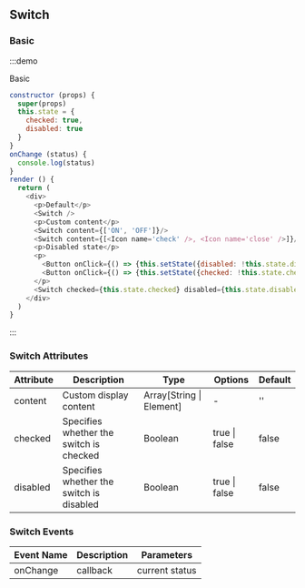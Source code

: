 ## Switch


### Basic

:::demo

Basic

```js
constructor (props) {
  super(props)
  this.state = {
    checked: true,
    disabled: true
  }
}
onChange (status) {
  console.log(status)
}
render () {
  return (
    <div>
      <p>Default</p>
      <Switch />
      <p>Custom content</p>
      <Switch content={['ON', 'OFF']}/>
      <Switch content={[<Icon name='check' />, <Icon name='close' />]}/>
      <p>Disabled state</p>
      <p>
        <Button onClick={() => {this.setState({disabled: !this.state.disabled})}}>Toggle disabled</Button>
        <Button onClick={() => {this.setState({checked: !this.state.checked})}}>Toggle open</Button>
      </p>
      <Switch checked={this.state.checked} disabled={this.state.disabled} content={['ON', 'OFF']} onChange={this.onChange.bind(this)}/>
    </div>
  )
}
```
:::



###  Switch Attributes

| Attribute | Description | Type | Options | Default  |
| -------- | ----- | ---- | ---- | ---- |
| content |  Custom display content |  Array[String \| Element] | - | '' |
| checked |  Specifies whether the switch is checked | Boolean | true  \| false |  false |
| disabled |  Specifies whether the switch is disabled | Boolean | true  \| false |  false |


###  Switch Events

| Event Name       | Description   |  Parameters
| ------- | ------- | ------- |
|  onChange |  callback | current status |
